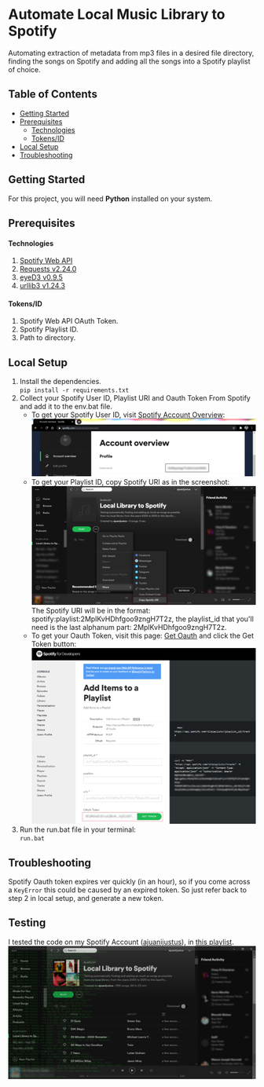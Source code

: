 # Automate Local Music Library to Spotify
Automating extraction of metadata from mp3 files in a desired file directory, finding the songs on Spotify and adding all the songs into a Spotify playlist of choice.

## Table of Contents
* [Getting Started](#getting-started)
* [Prerequisites](#prerequisites)
    - [Technologies](#technologies)
    - [Tokens/ID](#tokens-id)
* [Local Setup](#local-setup)
* [Troubleshooting](#troubleshooting)

## Getting Started
For this project, you will need __Python__ installed on your system.

## Prerequisites
#### Technologies
1. [Spotify Web API](https://developer.spotify.com/documentation/web-api/)
2. [Requests v2.24.0](https://requests.readthedocs.io/en/master/)
3. [eyeD3 v0.9.5](https://eyed3.readthedocs.io/en/latest/)
4. [urllib3 v1.24.3](https://urllib3.readthedocs.io/en/latest/)
#### Tokens/ID
1. Spotify Web API OAuth Token.
2. Spotify Playlist ID.
3. Path to directory.
  
## Local Setup
1. Install the dependencies.  
    `pip install -r requirements.txt`
2. Collect your Spotify User ID, Playlist URI and Oauth Token From Spotify and add it to the env.bat file.
    * To get your Spotify User ID, visit [Spotify Account Overview](https://www.spotify.com/in/account/overview/):
    ![user_id](readme-images/user_id.png)
    * To get your Playlist ID, copy Spotify URI as in the screenshot:
    ![playlist_uri](readme-images/playlist_uri.png)
    The Spotify URI will be in the format: spotify:playlist:2MplKvHDhfgoo9zngH7T2z, the playlist_id that you'll need is the last alphanum part: 2MplKvHDhfgoo9zngH7T2z.
    * To get your Oauth Token, visit this page: [Get Oauth](https://developer.spotify.com/console/post-playlist-tracks/) and click the Get Token button:
    ![oauth](readme-images/oauth.png)
3. Run the run.bat file in your terminal:  
    `run.bat`
    
## Troubleshooting
Spotify Oauth token expires ver quickly (in an hour), so if you come across a `KeyError` this could be caused by an expired token. So just refer back to step 2 in local setup, and generate a new token.

## Testing
I tested the code on my Spotify Account ([ajuanijustus](https://open.spotify.com/user/5m6qysxxgn7vz6uhrzolm6dto?si=C7f83x0sR5CzsqwyCWFSLA)), in [this playlist](https://open.spotify.com/playlist/2MplKvHDrLfoo9zngH7T2z?si=XHJTYDyMQwyOFxSqiJZjBw). 
![test_success](readme-images/success.png)
